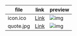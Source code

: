 | file | link | preview |
| --   |  --  | --      |
| icon.ico | [Link](https://cdn.jsdelivr.net/gh/tutosrive/images-projects-srm-trg@dd775fc24cf6c63171b85694bd0b7d567f055676/dev2forge/InitVenv/icon.ico) | ![img](https://cdn.jsdelivr.net/gh/tutosrive/images-projects-srm-trg@dd775fc24cf6c63171b85694bd0b7d567f055676/dev2forge/InitVenv/icon.ico)
| quote.jpg | [Link](https://cdn.jsdelivr.net/gh/tutosrive/images-projects-srm-trg@d7a4b45e621e1f2868a264b1f614aba266d4ec71/dev2forge/InitVenv/quote.jpg) | ![img](vhttps://cdn.jsdelivr.net/gh/tutosrive/images-projects-srm-trg@d7a4b45e621e1f2868a264b1f614aba266d4ec71/dev2forge/InitVenv/quote.jpg)

